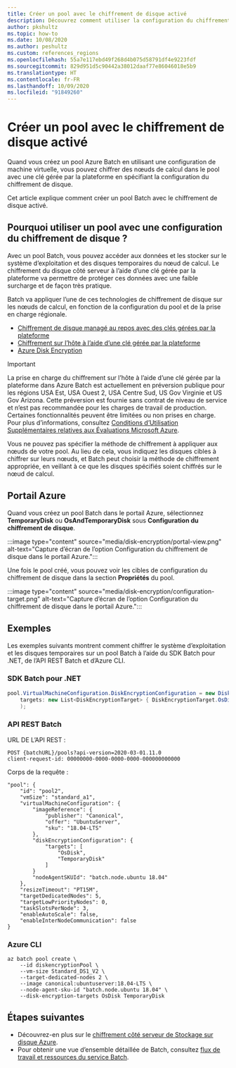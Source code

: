 ```yaml
---
title: Créer un pool avec le chiffrement de disque activé
description: Découvrez comment utiliser la configuration du chiffrement de disque pour chiffrer des nœuds avec une clé gérée par la plateforme.
author: pkshultz
ms.topic: how-to
ms.date: 10/08/2020
ms.author: peshultz
ms.custom: references_regions
ms.openlocfilehash: 55a7e117ebd49f268d4b075d58791df4e9223fdf
ms.sourcegitcommit: 829d951d5c90442a38012daaf77e86046018e5b9
ms.translationtype: HT
ms.contentlocale: fr-FR
ms.lasthandoff: 10/09/2020
ms.locfileid: "91849260"
---
```

# <a name="create-a-pool-with-disk-encryption-enabled"></a>Créer un pool avec le chiffrement de disque activé

Quand vous créez un pool Azure Batch en utilisant une configuration de machine virtuelle, vous pouvez chiffrer des nœuds de calcul dans le pool avec une clé gérée par la plateforme en spécifiant la configuration du chiffrement de disque.

Cet article explique comment créer un pool Batch avec le chiffrement de disque activé.

## <a name="why-use-a-pool-with-disk-encryption-configuration"></a>Pourquoi utiliser un pool avec une configuration du chiffrement de disque ?

Avec un pool Batch, vous pouvez accéder aux données et les stocker sur le système d’exploitation et des disques temporaires du nœud de calcul. Le chiffrement du disque côté serveur à l’aide d’une clé gérée par la plateforme va permettre de protéger ces données avec une faible surcharge et de façon très pratique.

Batch va appliquer l’une de ces technologies de chiffrement de disque sur les nœuds de calcul, en fonction de la configuration du pool et de la prise en charge régionale.

- [Chiffrement de disque managé au repos avec des clés gérées par la plateforme](../virtual-machines/windows/disk-encryption.md#platform-managed-keys)
- [Chiffrement sur l’hôte à l’aide d’une clé gérée par la plateforme](../virtual-machines/windows/disk-encryption.md#encryption-at-host---end-to-end-encryption-for-your-vm-data)
- [Azure Disk Encryption](../security/fundamentals/azure-disk-encryption-vms-vmss.md)

> [!IMPORTANT]
> La prise en charge du chiffrement sur l’hôte à l’aide d’une clé gérée par la plateforme dans Azure Batch est actuellement en préversion publique pour les régions USA Est, USA Ouest 2, USA Centre Sud, US Gov Virginie et US Gov Arizona.
> Cette préversion est fournie sans contrat de niveau de service et n’est pas recommandée pour les charges de travail de production. Certaines fonctionnalités peuvent être limitées ou non prises en charge.
> Pour plus d’informations, consultez [Conditions d’Utilisation Supplémentaires relatives aux Évaluations Microsoft Azure](https://azure.microsoft.com/support/legal/preview-supplemental-terms/).

Vous ne pouvez pas spécifier la méthode de chiffrement à appliquer aux nœuds de votre pool. Au lieu de cela, vous indiquez les disques cibles à chiffrer sur leurs nœuds, et Batch peut choisir la méthode de chiffrement appropriée, en veillant à ce que les disques spécifiés soient chiffrés sur le nœud de calcul.

## <a name="azure-portal"></a>Portail Azure

Quand vous créez un pool Batch dans le portail Azure, sélectionnez **TemporaryDisk** ou **OsAndTemporaryDisk** sous **Configuration du chiffrement de disque**.

:::image type="content" source="media/disk-encryption/portal-view.png" alt-text="Capture d’écran de l’option Configuration du chiffrement de disque dans le portail Azure.":::

Une fois le pool créé, vous pouvez voir les cibles de configuration du chiffrement de disque dans la section **Propriétés** du pool.

:::image type="content" source="media/disk-encryption/configuration-target.png" alt-text="Capture d’écran de l’option Configuration du chiffrement de disque dans le portail Azure.":::

## <a name="examples"></a>Exemples

Les exemples suivants montrent comment chiffrer le système d’exploitation et les disques temporaires sur un pool Batch à l’aide du SDK Batch pour .NET, de l’API REST Batch et d’Azure CLI.

### <a name="batch-net-sdk"></a>SDK Batch pour .NET

```csharp
pool.VirtualMachineConfiguration.DiskEncryptionConfiguration = new DiskEncryptionConfiguration(
    targets: new List<DiskEncryptionTarget> { DiskEncryptionTarget.OsDisk, DiskEncryptionTarget.TemporaryDisk }
    );
```

### <a name="batch-rest-api"></a>API REST Batch

URL DE L’API REST :
```
POST {batchURL}/pools?api-version=2020-03-01.11.0
client-request-id: 00000000-0000-0000-0000-000000000000
```
Corps de la requête :
```
"pool": {
    "id": "pool2",
    "vmSize": "standard_a1",
    "virtualMachineConfiguration": {
        "imageReference": {
            "publisher": "Canonical",
            "offer": "UbuntuServer",
            "sku": "18.04-LTS"
        },
        "diskEncryptionConfiguration": {
            "targets": [
                "OsDisk",
                "TemporaryDisk"
            ]
        }
        "nodeAgentSKUId": "batch.node.ubuntu 18.04"
    },
    "resizeTimeout": "PT15M",
    "targetDedicatedNodes": 5,
    "targetLowPriorityNodes": 0,
    "taskSlotsPerNode": 3,
    "enableAutoScale": false,
    "enableInterNodeCommunication": false
}
```

### <a name="azure-cli"></a>Azure CLI

```azurecli-interactive
az batch pool create \
    --id diskencryptionPool \
    --vm-size Standard_DS1_V2 \
    --target-dedicated-nodes 2 \
    --image canonical:ubuntuserver:18.04-LTS \
    --node-agent-sku-id "batch.node.ubuntu 18.04" \
    --disk-encryption-targets OsDisk TemporaryDisk
```

## <a name="next-steps"></a>Étapes suivantes

- Découvrez-en plus sur le [chiffrement côté serveur de Stockage sur disque Azure](../virtual-machines/windows/disk-encryption.md).
- Pour obtenir une vue d’ensemble détaillée de Batch, consultez [flux de travail et ressources du service Batch](batch-service-workflow-features.md).
